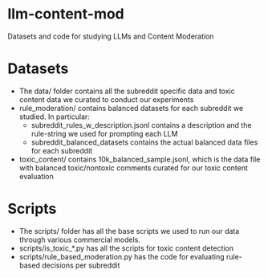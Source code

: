 # llm-content-mod
Datasets and code for studying LLMs and Content Moderation

# Datasets
 - The data/ folder contains all the subreddit specific data and toxic content data we curated to conduct our experiments 
 - rule_moderation/ contains balanced datasets for each subreddit we studied. In particular:
    - subreddit_rules_w_description.jsonl contains a description and the rule-string we used for prompting each LLM 
    - subreddit_balanced_datasets contains the actual balanced data files for each subreddit
 - toxic_content/ contains 10k_balanced_sample.jsonl, which is the data file with balanced toxic/nontoxic comments curated for our toxic content evaluation 

# Scripts
 - The scripts/ folder has all the base scripts we used to run our data through various commercial models.
 - scripts/is_toxic_*.py has all the scripts for toxic content detection
 - scripts/rule_based_moderation.py has the code for evaluating rule-based decisions per subreddit
